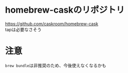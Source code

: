 # homebrew-caskのリポジトリ
https://github.com/caskroom/homebrew-cask  
tapは必要なさそう
# 注意
`brew bundle`は非推奨のため、今後使えなくなるかも
